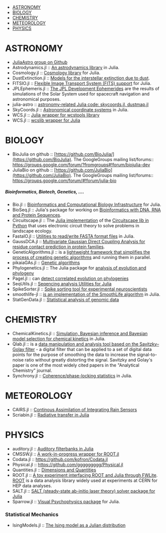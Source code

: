 * [ASTRONOMY](#astronomy)
* [BIOLOGY](#biology)
* [CHEMISTRY](#chemistry)
* [METEOROLOGY](#meteorology)
* [PHYSICS](#physics)


# ASTRONOMY 
* [JuliaAstro group on Github](https://github.com/JuliaAstro)
* Astrodynamics.jl :: [An astrodynamics library](https://github.com/helgee/Astrodynamics.jl) in Julia.
* Cosmology.jl :: [Cosmology library](https://github.com/JuliaAstro/Cosmology.jl) for Julia.
* DustExtinction.jl :: [Models for the interstellar extinction due to dust](https://github.com/JuliaAstro/DustExtinction.jl).
* FITSIO.jl :: [Flexible Image Transport System (FITS) support](https://github.com/JuliaAstro/FITSIO.jl) for Julia.
* JPLEphemeris.jl :: [The JPL Development Ephemerides](https://github.com/helgee/JPLEphemeris.jl) are the results of simulations of the Solar System used for spacecraft navigation and astronomical purposes.
* julia-astro :: [astronomy-related Julia code: skycoords.jl, dustmap.jl](https://github.com/kbarbary/julia-astro)
* SkyCoords.jl :: [Astronomical coordinate systems](https://github.com/kbarbary/SkyCoords.jl) in Julia.
* WCS.jl :: [Julia wrapper for wcstools library](https://github.com/kbarbary/WCS.jl)
* WCS.jl :: [wcslib wrapper for Julia](https://github.com/nolta/WCS.jl)

# BIOLOGY 
* BioJulia on github :: [https://github.com/BioJulia/](https://github.com/BioJulia). The GoogleGroups mailing list/forums:: https://groups.google.com/forum/?fromgroups#!forum/biojulia-dev
* JuliaBio on github :: [https://github.com/JuliaBio](https://github.com/JuliaBio). The GoogleGroups mailing list/forums:: https://groups.google.com/forum/#!forum/julia-bio
##### Bioinformatics, Biotech, Genetics, ....
* Bio.jl :: [Bioinformatics and Computational Biology Infrastructure](https://github.com/BioJulia/Bio.jl) for Julia.
* BioSeq.jl :: Julia's package for working on [Bioinformatics with DNA, RNA and Protein Sequences](https://github.com/diegozea/BioSeq.jl).
* Circuitscape.jl :: The [Julia implementation](https://github.com/tanmaykm/Circuitscape.jl) of the [Circuitscape lib in Python](http://www.circuitscape.org/) that uses electronic circuit theory to solve problems in landscape ecology.
* FastaIO.jl :: [Utilities to read/write FASTA format files](https://github.com/carlobaldassi/FastaIO.jl) in Julia.
* GaussDCA.jl :: [Multivariate Gaussian Direct Coupling Analysis for residue contact prediction in protein families](https://github.com/carlobaldassi/GaussDCA.jl).
* GeneticAlgorithms.jl :: is a [lightweight framework that simplifies the process of creating genetic algorithms](https://github.com/forio/GeneticAlgorithms.jl) and running them in parallel.
* pikaiaGAs.jl :: [Genetic algorithms](https://github.com/tmeits/pikaiaGAs.jl)
* Phylogenetics.jl :: The Julia package for [analysis of evolution and phylogeny](https://github.com/Ward9250/Phylogenetics.jl)
* Pagel.jl :: can [detect correlated evolution on phylogenies](https://github.com/porterjamesj/Pagel.jl)
* SeqUtils.jl :: [Seqencing analysis Utilities for Julia](https://github.com/nlhepler/SeqUtils.jl)
* SpikeSorter.jl :: [Spike sorting tool for experimental neuroscientists](https://github.com/grero/SpikeSorter.jl)
* smoothlife-jl :: [is an implementation of the SmoothLife algorithm](https://github.com/jamak/smoothlife-jl) in Julia.
* StatGenData.jl :: [Statistical analysis of genomic data](https://github.com/dmbates/StatGenData.jl)

# CHEMISTRY
* ChemicalKinetics.jl :: [Simulation, Bayesian inference and Bayesian model selection for chemical kinetics](https://github.com/scidom/ChemicalKinetics.jl) in Julia.
* Qlab.jl :: is a [data manipulation and analysis tool based on the Savitzky–Golay filter](https://github.com/blakejohnson/Qlab.jl) - a digital filter that can be applied to a set of digital data points for the purpose of smoothing the data to increase the signal-to-noise ratio without greatly distorting the signal. Savitzky and Golay's paper is one of the most widely cited papers in the "Analytical Chemistry" journal.
* Synchrony.jl :: [Coherence/phase-locking statistics](https://github.com/simonster/Synchrony.jl) in Julia.


# METEOROLOGY
* CAIRS.jl :: [Continous Assimilation of Integrating Rain Sensors](https://github.com/scheidan/CAIRS.jl)
* Scriabin.jl :: [Radiative transfer in Julia](https://github.com/jsbj/Scriabin.jl)


# PHYSICS 
* auditory.jl :: [Auditory filterbanks in Julia](https://github.com/jfsantos/auditory.jl)
* CMSSW.jl :: [A work-in-progress wrapper for ROOT.jl](https://github.com/jpata/CMSSW.jl)
* Codata.jl :: https://github.com/kofron/Codata.jl
* Physical.jl :: https://github.com/ggggggggg/Physical.jl
* Quantities.jl :: [Dimensions and Quantities](https://github.com/ElOceanografo/Quantities.jl)
* ROOT.jl :: [A toy experiment interfacing ROOT and Julia through FWLite](https://github.com/jpata/ROOT.jl). [ROOT](http://root.cern.ch) is a data analysis library widely used at experiments at CERN for HEP data analyses.
* SALT.jl :: [SALT (steady-state ab-initio laser theory) solver package for Julia](https://github.com/xdavidliu/SALT.jl)
* Sparrow.jl :: [Visual Psychophysics package](https://github.com/rennis250/Sparrow.jl) for Julia.

### Statistical Mechanics
* IsingModels.jl :: [The Ising model as a Julian distribution](https://github.com/johnmyleswhite/IsingModels.jl)

